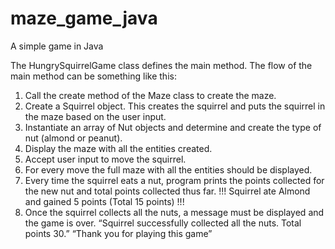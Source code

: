 # maze_game_java
A simple game in Java

The HungrySquirrelGame class defines the main method. The flow of the main method can be something like this:
1. Call the create method of the Maze class to create the maze.
2. Create a Squirrel object. This creates the squirrel and puts the squirrel in the maze
based on the user input.
3. Instantiate an array of Nut objects and determine and create the type of nut (almond
or peanut).
4. Display the maze with all the entities created.
5. Accept user input to move the squirrel.
6. For every move the full maze with all the entities should be displayed.
7. Every time the squirrel eats a nut, program prints the points collected for the new nut
and total points collected thus far.
!!! Squirrel ate Almond and gained 5 points (Total 15 points) !!!
8. Once the squirrel collects all the nuts, a message must be displayed and the game is over.
“Squirrel successfully collected all the nuts. Total points 30.” “Thank you for playing this game”
